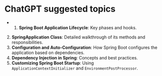 # ChatGPT suggested topics
- 1. **Spring Boot Application Lifecycle**: Key phases and hooks.
2. **SpringApplication Class**: Detailed walkthrough of its methods and responsibilities.
3. **Configuration and Auto-Configuration**: How Spring Boot configures the application based on dependencies.
4. **Dependency Injection in Spring**: Concepts and best practices.
5. **Customizing Spring Boot Startup**: Using `ApplicationContextInitializer` and `EnvironmentPostProcessor`.

